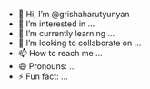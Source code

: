 - 👋 Hi, I’m @grishaharutyunyan
- 👀 I’m interested in ...
- 🌱 I’m currently learning ... 
- 💞️ I’m looking to collaborate on ...
- 📫 How to reach me ...
- 😄 Pronouns: ...
- ⚡ Fun fact: ...

<!---
grishaharutyunyan/grishaharutyunyan is a ✨ special ✨ repository because its `README.md` (this file) appears on your GitHub profile.
You can click the Preview link to take a look at your changes.
--->

